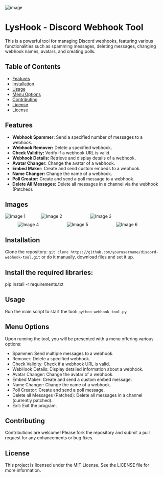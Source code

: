![image](https://github.com/SavJas/LysHook/assets/86425637/69eba8a2-c9a9-498c-93be-42be7e742e31)
# LysHook - Discord Webhook Tool

This is a powerful tool for managing Discord webhooks, featuring various functionalities such as spamming messages, deleting messages, changing webhook names, avatars, and creating polls.

## Table of Contents
- [Features](#features)
- [Installation](#installation)
- [Usage](#usage)
- [Menu Options](#menu-options)
- [Contributing](#contributing)
- [License](#license)
- [License](#images)

## Features
- **Webhook Spammer:** Send a specified number of messages to a webhook.
- **Webhook Remover:** Delete a specified webhook.
- **Check Validity:** Verify if a webhook URL is valid.
- **Webhook Details:** Retrieve and display details of a webhook.
- **Avatar Changer:** Change the avatar of a webhook.
- **Embed Maker:** Create and send custom embeds to a webhook.
- **Name Changer:** Change the name of a webhook.
- **Poll Creator:** Create and send a poll message to a webhook.
- **Delete All Messages:** Delete all messages in a channel via the webhook (Patched).

## Images
<div style="display: flex; flex-wrap: wrap; gap: 10px;">
    <div style="flex: 0![Screenshot 2024-06-25 155017](https://github.com/SavJas/LysHook/assets/86425637/056fb48f-782d-4325-9bce-466df5bf56eb)
 0 30%; max-width: 30%; text-align: center;">
        <img src="![Screenshot 2024-06-25 154910](https://github.com/SavJas/LysHook/assets/86425637/cbeb698a-e11a-41b2-a19b-a5638d51908c)" alt="Image 1" style="max-width: 100%; height: auto;">
    </div>
    <div style="flex: 0 0 30%; max-width: 30%; text-align: center;">
        <img src="![Screenshot 2024-06-25 154945](https://github.com/SavJas/LysHook/assets/86425637/4c3ed6dd-151e-4ac9-a725-ab33afdabb6e)" alt="Image 2" style="max-width: 100%; height: auto;">
    </div>
    <div style="flex: 0 0 30%; max-width: 30%; text-align: center;">
        <img src="![Screenshot 2024-06-25 154822](https://github.com/SavJas/LysHook/assets/86425637/9d3b17c5-ac3c-4906-9ff7-0544cf0b08d5)" alt="Image 3" style="max-width: 100%; height: auto;">
    </div>
    <div style="flex: 0 0 30%; max-width: 30%; text-align: center;">
        <img src="![Screenshot 2024-06-25 154835](https://github.com/SavJas/LysHook/assets/86425637/3bb6a93b-d473-4cda-96f0-6a9f7675b44c)" alt="Image 4" style="max-width: 100%; height: auto;">
    </div>
    <div style="flex: 0 0 30%; max-width: 30%; text-align: center;">
        <img src="![Screenshot 2024-06-25 154835](https://github.com/SavJas/LysHook/assets/86425637/3bb6a93b-d473-4cda-96f0-6a9f7675b44c)" alt="Image 5" style="max-width: 100%; height: auto;">
    </div>
    <div style="flex: 0 0 30%; max-width: 30%; text-align: center;">
        <img src="![Screenshot 2024-06-25 154856](https://github.com/SavJas/LysHook/assets/86425637/d3928192-ddcb-4b1f-956d-c38032cf7958)" alt="Image 6" style="max-width: 100%; height: auto;">
    </div>
</div>

## Installation
Clone the repository: 
```git clone https://github.com/yourusername/discord-webhook-tool.git```
or do it manually, download files and set it up.

## Install the required libraries:
pip install -r requirements.txt

## Usage
Run the main script to start the tool:
```python webhook_tool.py```

## Menu Options
Upon running the tool, you will be presented with a menu offering various options:
- Spammer: Send multiple messages to a webhook.
- Remover: Delete a specified webhook.
- Check Validity: Check if a webhook URL is valid.
- WebHook Details: Display detailed information about a webhook.
- Avatar Changer: Change the avatar of a webhook.
- Embed Maker: Create and send a custom embed message.
- Name Changer: Change the name of a webhook.
- Poll Creator: Create and send a poll message.
- Delete all Messages (Patched): Delete all messages in a channel (currently patched).
- Exit: Exit the program.

## Contributing
Contributions are welcome! Please fork the repository and submit a pull request for any enhancements or bug fixes.

## License
This project is licensed under the MIT License. See the LICENSE file for more information.

